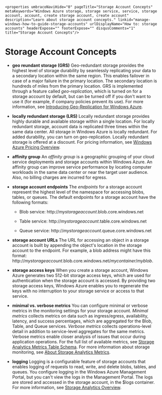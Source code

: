 	<properties umbracoNaviHide="0" pageTitle="Storage Account Concepts" metaKeywords="Windows Azure storage, storage service, service, storage account, account, create storage account, create account" description="Learn about storage account concepts." linkid="manage-windows-how-to-guide-storage-accounts" urlDisplayName="How to: storage accounts" headerExpose="" footerExpose="" disqusComments="1" title="Storage Account Concepts"/>


<h1 id="storageaccountconcepts">Storage Account Concepts</h1>


- **geo reundant storage (GRS)**   Geo-redundant storage provides the highest level of storage durability by seamlessly replicating your data to a secondary location within the same region. This enables failover in case of a major failure in the primary location. The secondary location is hundreds of miles from the primary location. GRS is implemented through a feature called *geo-replication*, which is turned on for a storage account by default, but can be turned off if you don't want to use it (for example, if company policies prevent its use). For more information, see [Introducing Geo-Replication for Windows Azure](http://blogs.msdn.com/b/windowsazurestorage/archive/2011/09/15/introducing-geo-replication-for-windows-azure-storage.aspx). 

- **locally redundant storage (LRS)**   Locally redundant storage provides highly durable and available storage within a single location. For locally redundant storage, account data is replicated three times within the same data center. All storage in Windows Azure is locally redundant. For added durability, you can turn on geo-replication. Locally redundant storage is offered at a discount. For pricing information, see [Windows Azure Pricing Overview](http://www.windowsazure.com/en-us/pricing/details/). 

- **affinity group**   An *affinity group* is a geographic grouping of your cloud service deployments and storage accounts within Windows Azure. An affinity group can improve service performance by locating computer workloads in the same data center or near the target user audience. Also, no billing charges are incurred for egress.

- **storage account endpoints**   The *endpoints* for a storage account represent the highest level of the namespace for accessing blobs, tables, or queues. The default endpoints for a storage account have the following formats: 

    - Blob service: http://*mystorageaccount*.blob.core.windows.net

    - Table service: http://*mystorageaccount*.table.core.windows.net

    - Queue service: http://*mystorageaccount*.queue.core.windows.net

- **storage account URLs**   The URL for accessing an object in a storage account is built by appending the object's location in the storage account to the endpoint. For example, a blob address might have this format: http://*mystorageaccount*.blob.core.windows.net/*mycontainer*/*myblob*.

- **storage access keys**   When you create a storage account, Windows Azure generates two 512-bit storage access keys, which are used for authentication when the storage account is accessed. By providing two storage access keys, Windows Azure enables you to regenerate the keys with no interruption to your storage service or access to that service.

- **minimal vs. verbose metrics**   You can configure minimal or verbose metrics in the monitoring settings for your storage account. *Minimal metrics* collects metrics on data such as ingress/egress, availability, latency, and success percentages, which are aggregated for the Blob, Table, and Queue services. *Verbose metrics* collects operations-level detail in addition to service-level aggregates for the same metrics. Verbose metrics enable closer analysis of issues that occur during application operations. For the full list of available metrics, see [Storage Analytics Metrics Table Schema](http://msdn.microsoft.com/en-us/library/windowsazure/hh343264.aspx). For more information about storage monitoring, see [About Storage Analytics Metrics](http://msdn.microsoft.com/en-us/library/windowsazure/hh343258.aspx).

- **logging**   Logging is a configurable feature of storage accounts that enables logging of requests to read, write, and delete blobs, tables, and queues. You configure logging in the Windows Azure Management Portal, but you can't view the logs in the Management Portal. The logs are stored and accessed in the storage account, in the $logs container. For more information, see [Storage Analytics Overview](http://msdn.microsoft.com/en-us/library/windowsazure/hh343268.aspx).

